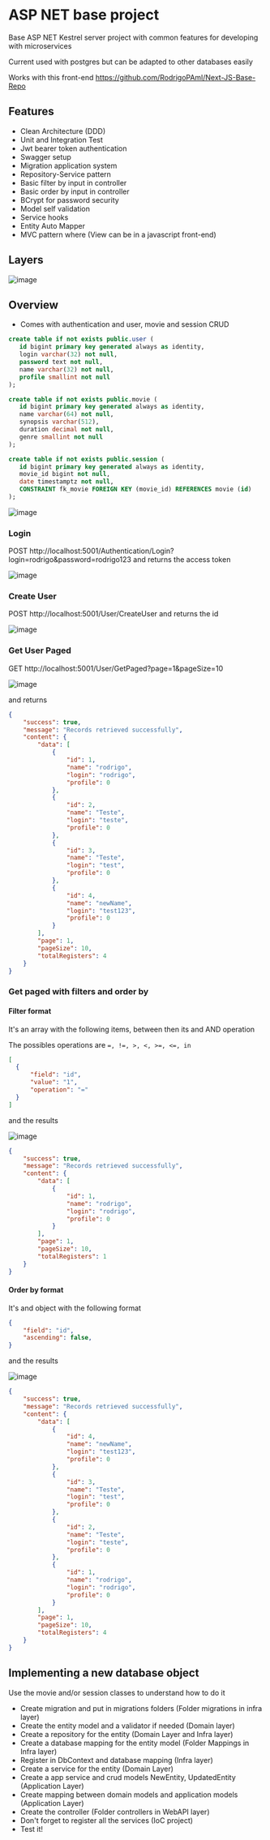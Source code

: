 # ASP NET base project
Base ASP NET Kestrel server project with common features for developing with microservices

Current used with postgres but can be adapted to other databases easily

Works with this front-end https://github.com/RodrigoPAml/Next-JS-Base-Repo

## Features
- Clean Architecture (DDD)
- Unit and Integration Test
- Jwt bearer token authentication
- Swagger setup
- Migration application system
- Repository-Service pattern
- Basic filter by input in controller
- Basic order by input in controller
- BCrypt for password security
- Model self validation
- Service hooks
- Entity Auto Mapper
- MVC pattern where (View can be in a javascript front-end)

## Layers

![image](https://github.com/RodrigoPAml/ASP-NET-Base-project/assets/41243039/d00bea74-4562-4d88-84b2-a847e4d3f66b)

## Overview

 - Comes with authentication and user, movie and session CRUD
 
 ```sql
 create table if not exists public.user (
	id bigint primary key generated always as identity,
	login varchar(32) not null,
	password text not null,
	name varchar(32) not null,
	profile smallint not null
);

create table if not exists public.movie (
	id bigint primary key generated always as identity,
	name varchar(64) not null,
	synopsis varchar(512),
	duration decimal not null,
	genre smallint not null
);

create table if not exists public.session (
	id bigint primary key generated always as identity,
	movie_id bigint not null,
	date timestamptz not null,
	CONSTRAINT fk_movie FOREIGN KEY (movie_id) REFERENCES movie (id)
);
 ```

![image](https://github.com/RodrigoPAml/ASP-NET-Base-project/assets/41243039/38120351-d917-427d-b837-fda5f033824d)

### Login

POST http://localhost:5001/Authentication/Login?login=rodrigo&password=rodrigo123 and returns the access token

![image](https://github.com/RodrigoPAml/ASP-NET-Base-project/assets/41243039/f6d1239c-a623-4ecb-8e79-dd85c77d8a63)

### Create User

POST http://localhost:5001/User/CreateUser and returns the id

![image](https://github.com/RodrigoPAml/ASP-NET-Base-project/assets/41243039/d39fb0e7-9b6d-424b-90b1-92ba3a705202)

### Get User Paged

GET http://localhost:5001/User/GetPaged?page=1&pageSize=10

![image](https://github.com/RodrigoPAml/ASP-NET-Base-project/assets/41243039/f50429e7-44be-4547-b468-0ac27c3ec7b7)

and returns

```JSON
{
    "success": true,
    "message": "Records retrieved successfully",
    "content": {
        "data": [
            {
                "id": 1,
                "name": "rodrigo",
                "login": "rodrigo",
                "profile": 0
            },
            {
                "id": 2,
                "name": "Teste",
                "login": "teste",
                "profile": 0
            },
            {
                "id": 3,
                "name": "Teste",
                "login": "test",
                "profile": 0
            },
            {
                "id": 4,
                "name": "newName",
                "login": "test123",
                "profile": 0
            }
        ],
        "page": 1,
        "pageSize": 10,
        "totalRegisters": 4
    }
}
```

### Get paged with filters and order by

#### Filter format

It's an array with the following items, between then its and AND operation

The possibles operations are ```=, !=, >, <, >=, <=, in```

```JSON
[
  {
      "field": "id",
      "value": "1",
      "operation": "="
  }
]
```

and the results

![image](https://github.com/RodrigoPAml/ASP-NET-Base-project/assets/41243039/56331754-43e3-400a-84a8-6508ae5305e6)

```JSON
{
    "success": true,
    "message": "Records retrieved successfully",
    "content": {
        "data": [
            {
                "id": 1,
                "name": "rodrigo",
                "login": "rodrigo",
                "profile": 0
            }
        ],
        "page": 1,
        "pageSize": 10,
        "totalRegisters": 1
    }
}
```

#### Order by format

It's and object with the following format

```JSON
{
    "field": "id",
    "ascending": false,
}
```

and the results

![image](https://github.com/RodrigoPAml/ASP-NET-Base-project/assets/41243039/59c71d34-6292-41e6-9824-aab3c7db4b35)

```JSON
{
    "success": true,
    "message": "Records retrieved successfully",
    "content": {
        "data": [
            {
                "id": 4,
                "name": "newName",
                "login": "test123",
                "profile": 0
            },
            {
                "id": 3,
                "name": "Teste",
                "login": "test",
                "profile": 0
            },
            {
                "id": 2,
                "name": "Teste",
                "login": "teste",
                "profile": 0
            },
            {
                "id": 1,
                "name": "rodrigo",
                "login": "rodrigo",
                "profile": 0
            }
        ],
        "page": 1,
        "pageSize": 10,
        "totalRegisters": 4
    }
}
```

## Implementing a new database object

Use the movie and/or session classes to understand how to do it

- Create migration and put in migrations folders (Folder migrations in infra layer)
- Create the entity model and a validator if needed (Domain layer)
- Create a repository for the entity (Domain Layer and Infra layer)
- Create a database mapping for the entity model (Folder Mappings in Infra layer)
- Register in DbContext and database mapping (Infra layer)
- Create a service for the entity (Domain Layer)
- Create a app service and crud models NewEntity, UpdatedEntity (Application Layer)
- Create mapping between domain models and application models (Application Layer)
- Create the controller (Folder controllers in WebAPI layer)
- Don't forget to register all the services (IoC project)
- Test it!


